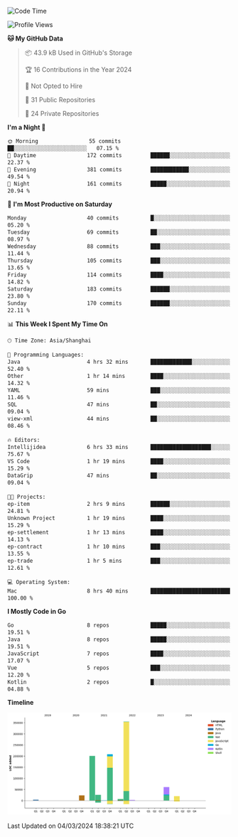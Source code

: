 <!--START_SECTION:waka-->
![Code Time](http://img.shields.io/badge/Code%20Time-2%2C288%20hrs%2022%20mins-blue)

![Profile Views](http://img.shields.io/badge/Profile%20Views-0-blue)

**🐱 My GitHub Data** 

> 📦 43.9 kB Used in GitHub's Storage 
 > 
> 🏆 16 Contributions in the Year 2024
 > 
> 🚫 Not Opted to Hire
 > 
> 📜 31 Public Repositories 
 > 
> 🔑 24 Private Repositories 
 > 
**I'm a Night 🦉** 

```text
🌞 Morning                55 commits          ██░░░░░░░░░░░░░░░░░░░░░░░   07.15 % 
🌆 Daytime                172 commits         ██████░░░░░░░░░░░░░░░░░░░   22.37 % 
🌃 Evening                381 commits         ████████████░░░░░░░░░░░░░   49.54 % 
🌙 Night                  161 commits         █████░░░░░░░░░░░░░░░░░░░░   20.94 % 
```
📅 **I'm Most Productive on Saturday** 

```text
Monday                   40 commits          █░░░░░░░░░░░░░░░░░░░░░░░░   05.20 % 
Tuesday                  69 commits          ██░░░░░░░░░░░░░░░░░░░░░░░   08.97 % 
Wednesday                88 commits          ███░░░░░░░░░░░░░░░░░░░░░░   11.44 % 
Thursday                 105 commits         ███░░░░░░░░░░░░░░░░░░░░░░   13.65 % 
Friday                   114 commits         ████░░░░░░░░░░░░░░░░░░░░░   14.82 % 
Saturday                 183 commits         ██████░░░░░░░░░░░░░░░░░░░   23.80 % 
Sunday                   170 commits         ██████░░░░░░░░░░░░░░░░░░░   22.11 % 
```


📊 **This Week I Spent My Time On** 

```text
🕑︎ Time Zone: Asia/Shanghai

💬 Programming Languages: 
Java                     4 hrs 32 mins       █████████████░░░░░░░░░░░░   52.40 % 
Other                    1 hr 14 mins        ████░░░░░░░░░░░░░░░░░░░░░   14.32 % 
YAML                     59 mins             ███░░░░░░░░░░░░░░░░░░░░░░   11.46 % 
SQL                      47 mins             ██░░░░░░░░░░░░░░░░░░░░░░░   09.04 % 
view-xml                 44 mins             ██░░░░░░░░░░░░░░░░░░░░░░░   08.46 % 

🔥 Editors: 
Intellijidea             6 hrs 33 mins       ███████████████████░░░░░░   75.67 % 
VS Code                  1 hr 19 mins        ████░░░░░░░░░░░░░░░░░░░░░   15.29 % 
DataGrip                 47 mins             ██░░░░░░░░░░░░░░░░░░░░░░░   09.04 % 

🐱‍💻 Projects: 
ep-item                  2 hrs 9 mins        ██████░░░░░░░░░░░░░░░░░░░   24.81 % 
Unknown Project          1 hr 19 mins        ████░░░░░░░░░░░░░░░░░░░░░   15.29 % 
ep-settlement            1 hr 13 mins        ████░░░░░░░░░░░░░░░░░░░░░   14.13 % 
ep-contract              1 hr 10 mins        ███░░░░░░░░░░░░░░░░░░░░░░   13.55 % 
ep-trade                 1 hr 5 mins         ███░░░░░░░░░░░░░░░░░░░░░░   12.61 % 

💻 Operating System: 
Mac                      8 hrs 40 mins       █████████████████████████   100.00 % 
```

**I Mostly Code in Go** 

```text
Go                       8 repos             █████░░░░░░░░░░░░░░░░░░░░   19.51 % 
Java                     8 repos             █████░░░░░░░░░░░░░░░░░░░░   19.51 % 
JavaScript               7 repos             ████░░░░░░░░░░░░░░░░░░░░░   17.07 % 
Vue                      5 repos             ███░░░░░░░░░░░░░░░░░░░░░░   12.20 % 
Kotlin                   2 repos             █░░░░░░░░░░░░░░░░░░░░░░░░   04.88 % 
```



**Timeline**

![Lines of Code chart](https://raw.githubusercontent.com/youtiaoguagua/youtiaoguagua/master/assets/bar_graph.png)


 Last Updated on 04/03/2024 18:38:21 UTC
<!--END_SECTION:waka-->
